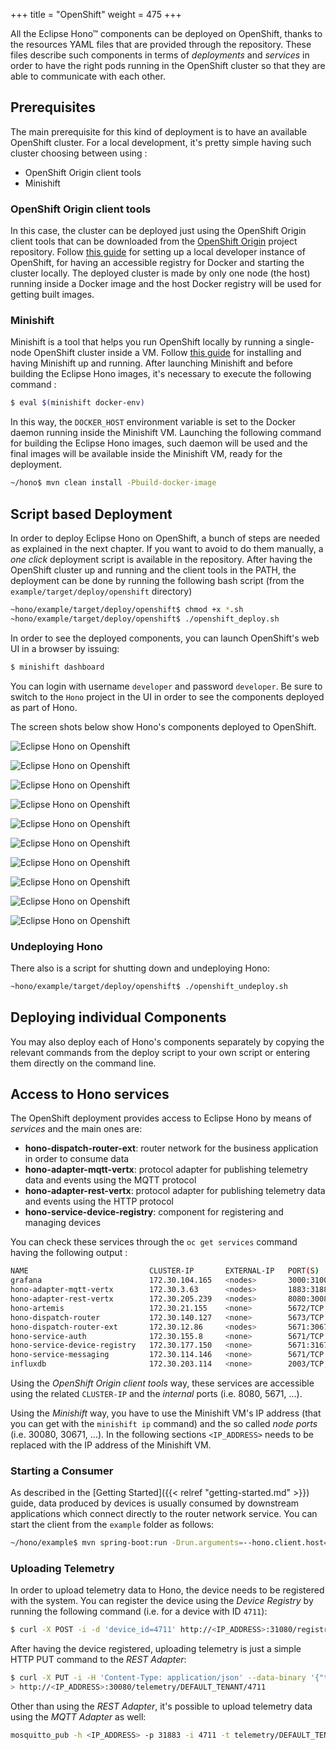 +++
title = "OpenShift"
weight = 475
+++

All the Eclipse Hono&trade; components can be deployed on OpenShift, thanks to the resources YAML files that are provided through the repository.
These files describe such components in terms of _deployments_ and _services_ in order to have the right pods running in the OpenShift cluster so that they are able
to communicate with each other.
<!--more-->

## Prerequisites

The main prerequisite for this kind of deployment is to have an available OpenShift cluster. For a local development, it's pretty simple having such cluster choosing
between using :

* OpenShift Origin client tools
* Minishift

### OpenShift Origin client tools

In this case, the cluster can be deployed just using the OpenShift Origin client tools that can be downloaded from the [OpenShift Origin](https://github.com/openshift/origin/releases) project repository.
Follow [this guide](https://github.com/openshift/origin/blob/master/docs/cluster_up_down.md) for setting up a local developer instance of OpenShift,
for having an accessible registry for Docker and starting the cluster locally. The deployed cluster is made by only one node (the host) running inside a Docker image and
the host Docker registry will be used for getting built images.
 
### Minishift

Minishift is a tool that helps you run OpenShift locally by running a single-node OpenShift cluster inside a VM. Follow [this guide](https://docs.openshift.org/latest/minishift/getting-started/index.html)
for installing and having Minishift up and running.
After launching Minishift and before building the Eclipse Hono images, it's necessary to execute the following command :

~~~sh
$ eval $(minishift docker-env)
~~~

In this way, the `DOCKER_HOST` environment variable is set to the Docker daemon running inside the Minishift VM. Launching the following command for building the Eclipse Hono images,
such daemon will be used and the final images will be available inside the Minishift VM, ready for the deployment.

~~~sh
~/hono$ mvn clean install -Pbuild-docker-image
~~~

## Script based Deployment

In order to deploy Eclipse Hono on OpenShift, a bunch of steps are needed as explained in the next chapter. If you want to avoid to do them manually, a _one click_ deployment
script is available in the repository.
After having the OpenShift cluster up and running and the client tools in the PATH, the deployment can be done by running the following bash script
(from the `example/target/deploy/openshift` directory)

~~~sh
~hono/example/target/deploy/openshift$ chmod +x *.sh
~hono/example/target/deploy/openshift$ ./openshift_deploy.sh
~~~

In order to see the deployed components, you can launch OpenShift's web UI in a browser by issuing:

~~~sh
$ minishift dashboard
~~~

You can login with username `developer` and password `developer`.
Be sure to switch to the `Hono` project in the UI in order to see the components deployed as part of Hono.

The screen shots below show Hono's components deployed to OpenShift.

![Eclipse Hono on Openshift](../openshift_01.png)

![Eclipse Hono on Openshift](../openshift_02.png)

![Eclipse Hono on Openshift](../openshift_03.png)

![Eclipse Hono on Openshift](../openshift_04.png)

![Eclipse Hono on Openshift](../openshift_05.png)

![Eclipse Hono on Openshift](../openshift_06.png)

![Eclipse Hono on Openshift](../openshift_07.png)

![Eclipse Hono on Openshift](../openshift_08.png)

![Eclipse Hono on Openshift](../openshift_grafana.png)

![Eclipse Hono on Openshift](../openshift_influxdb.png)


### Undeploying Hono

There also is a script for shutting down and undeploying Hono:

~~~sh
~hono/example/target/deploy/openshift$ ./openshift_undeploy.sh
~~~

## Deploying individual Components

You may also deploy each of Hono's components separately by copying the relevant commands from the deploy script to your own script or entering them directly on the command line.

## Access to Hono services

The OpenShift deployment provides access to Eclipse Hono by means of *services* and the main ones are:

* **hono-dispatch-router-ext**: router network for the business application in order to consume data
* **hono-adapter-mqtt-vertx**: protocol adapter for publishing telemetry data and events using the MQTT protocol
* **hono-adapter-rest-vertx**: protocol adapter for publishing telemetry data and events using the HTTP protocol
* **hono-service-device-registry**: component for registering and managing devices

You can check these services through the `oc get services` command having the following output :

~~~sh
NAME                           CLUSTER-IP       EXTERNAL-IP   PORT(S)                                      AGE
grafana                        172.30.104.165   <nodes>       3000:31000/TCP                               2m
hono-adapter-mqtt-vertx        172.30.3.63      <nodes>       1883:31883/TCP,8883:30883/TCP                2m
hono-adapter-rest-vertx        172.30.205.239   <nodes>       8080:30080/TCP,8443:30443/TCP                2m
hono-artemis                   172.30.21.155    <none>        5672/TCP                                     2m
hono-dispatch-router           172.30.140.127   <none>        5673/TCP                                     2m
hono-dispatch-router-ext       172.30.12.86     <nodes>       5671:30671/TCP,5672:30672/TCP                2m
hono-service-auth              172.30.155.8     <none>        5671/TCP                                     2m
hono-service-device-registry   172.30.177.150   <none>        5671:31671/TCP,8080:31080/TCP,8443:31443/TCP 2m
hono-service-messaging         172.30.114.146   <none>        5671/TCP                                     2m
influxdb                       172.30.203.114   <none>        2003/TCP,8083/TCP,8086/TCP                   2m
~~~

Using the *OpenShift Origin client tools* way, these services are accessible using the related `CLUSTER-IP` and the *internal* ports (i.e. 8080, 5671, ...).

Using the *Minishift* way, you have to use the Minishift VM's IP address (that you can get with the `minishift ip` command) and the so called *node ports* (i.e. 30080, 30671, ...).
In the following sections `<IP_ADDRESS>` needs to be replaced with the IP address of the Minishift VM.

### Starting a Consumer

As described in the [Getting Started]({{< relref "getting-started.md" >}}) guide, data produced by devices is usually consumed by downstream applications which connect directly to the router network service.
You can start the client from the `example` folder as follows:

~~~sh
~/hono/example$ mvn spring-boot:run -Drun.arguments=--hono.client.host=<IP_ADDRESS>,--hono.client.port=30671,--hono.client.username=consumer@HONO,--hono.client.password=verysecret
~~~

### Uploading Telemetry

In order to upload telemetry data to Hono, the device needs to be registered with the system. You can register the device using the
*Device Registry* by running the following command (i.e. for a device with ID `4711`):

~~~sh
$ curl -X POST -i -d 'device_id=4711' http://<IP_ADDRESS>:31080/registration/DEFAULT_TENANT
~~~

After having the device registered, uploading telemetry is just a simple HTTP PUT command to the *REST Adapter*:

~~~sh
$ curl -X PUT -i -H 'Content-Type: application/json' --data-binary '{"temp": 5}' \
> http://<IP_ADDRESS>:30080/telemetry/DEFAULT_TENANT/4711
~~~

Other than using the *REST Adapter*, it's possible to upload telemetry data using the *MQTT Adapter* as well:

~~~sh
mosquitto_pub -h <IP_ADDRESS> -p 31883 -i 4711 -t telemetry/DEFAULT_TENANT/4711 -m '{"temp": 5}'
~~~
